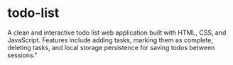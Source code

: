 # todo-list
A clean and interactive todo list web application built with HTML, CSS, and JavaScript. Features include adding tasks, marking them as complete, deleting tasks, and local storage persistence for saving todos between sessions."
